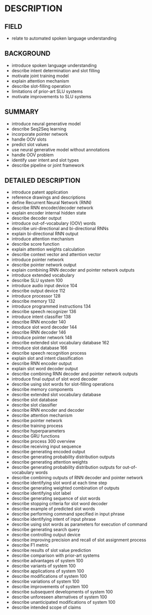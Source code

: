 # DESCRIPTION

## FIELD

- relate to automated spoken language understanding

## BACKGROUND

- introduce spoken language understanding
- describe intent determination and slot filling
- motivate joint training model
- explain attention mechanism
- describe slot-filling operation
- limitations of prior-art SLU systems
- motivate improvements to SLU systems

## SUMMARY

- introduce neural generative model
- describe Seq2Seq learning
- incorporate pointer network
- handle OOV slots
- predict slot values
- use neural generative model without annotations
- handle OOV problem
- identify user intent and slot types
- describe pipeline or joint framework

## DETAILED DESCRIPTION

- introduce patent application
- reference drawings and descriptions
- define Recurrent Neural Network (RNN)
- describe RNN encoder/decoder network
- explain encoder internal hidden state
- describe decoder output
- introduce out-of-vocabulary (OOV) words
- describe uni-directional and bi-directional RNNs
- explain bi-directional RNN output
- introduce attention mechanism
- describe score function
- explain attention weights calculation
- describe context vector and attention vector
- introduce pointer network
- describe pointer network output
- explain combining RNN decoder and pointer network outputs
- introduce extended vocabulary
- describe SLU system 100
- introduce audio input device 104
- describe output device 112
- introduce processor 128
- describe memory 132
- introduce programmed instructions 134
- describe speech recognizer 136
- introduce intent classifier 138
- describe RNN encoder 140
- introduce slot word decoder 144
- describe RNN decoder 146
- introduce pointer network 148
- describe extended slot vocabulary database 162
- introduce slot database 166
- describe speech recognition process
- explain slot and intent classification
- describe RNN encoder output
- explain slot word decoder output
- describe combining RNN decoder and pointer network outputs
- introduce final output of slot word decoder
- describe using slot words for slot-filling operations
- describe memory components
- describe extended slot vocabulary database
- describe slot database
- describe slot classifier
- describe RNN encoder and decoder
- describe attention mechanism
- describe pointer network
- describe training process
- describe hyperparameters
- describe GRU functions
- describe process 300 overview
- describe receiving input sequence
- describe generating encoded output
- describe generating probability distribution outputs
- describe generating attention weights
- describe generating probability distribution outputs for out-of-vocabulary words
- describe combining outputs of RNN decoder and pointer network
- describe identifying slot word at each time step
- describe generating weighted combination of outputs
- describe identifying slot label
- describe generating sequence of slot words
- describe stopping criteria for slot word decoder
- describe example of predicted slot words
- describe performing command specified in input phrase
- describe identifying intent of input phrase
- describe using slot words as parameters for execution of command
- describe generating search query
- describe controlling output device
- describe improving precision and recall of slot assignment process
- describe F1 metric
- describe results of slot value prediction
- describe comparison with prior-art systems
- describe advantages of system 100
- describe variants of system 100
- describe applications of system 100
- describe modifications of system 100
- describe variations of system 100
- describe improvements of system 100
- describe subsequent developments of system 100
- describe unforeseen alternatives of system 100
- describe unanticipated modifications of system 100
- describe intended scope of claims

